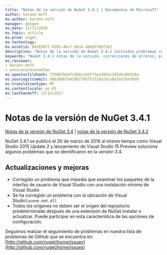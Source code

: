 ```yaml
---
title: "Notas de la versión de NuGet 3.4.1 | Documentos de Microsoft"
author: karann-msft
ms.author: karann-msft
manager: ghogen
ms.date: 11/11/2016
ms.topic: article
ms.prod: nuget
ms.technology: 
ms.assetid: b016587f-0203-46c7-983d-abb03766f162
description: "Notas de la versión de NuGet 3.4.1 incluidos problemas conocidos, correcciones de errores, las funciones agregadas y dcr."
keywords: "NuGet 3.4.1 notas de la versión, correcciones de errores, problemas, conocidos agregan características, DCR"
ms.reviewer:
- karann-msft
- unniravindranathan
ms.openlocfilehash: 73506fbb8fc584c1d3ff3ea30b1c3d5dec09319a
ms.sourcegitcommit: d0ba99bfe019b779b75731bafdca8a37e35ef0d9
ms.translationtype: MT
ms.contentlocale: es-ES
ms.lasthandoff: 12/14/2017
---
```

# <a name="nuget-341-release-notes"></a>Notas de la versión de NuGet 3.4.1

[Notas de la versión de NuGet 3.4](../release-notes/nuget-3.4.md) | [notas de la versión de NuGet 3.4.2](../release-notes/nuget-3.4.2.md)

NuGet 3.4.1 se publicó el 30 de marzo de 2016 al mismo tiempo como Visual Studio 2015 Update 2 y lanzamiento de Visual Studio 15 Preview soluciona algunos problemas que se identificaron en la versión 3.4.

## <a name="updates-and-improvements"></a>Actualizaciones y mejoras

* Corregido un problema que impedía que examinar los paquetes de la interfaz de usuario de Visual Studio con una instalación mínima de Visual Studio
* Se ha corregido un problema con la ubicación de Visual Studio`lucene.net.dll`
* Todos los orígenes no deben ser el origen del repositorio predeterminado después de una extensión de NuGet instalar o actualizar.  Puede participar en esta característica de las opciones de configuración.

Seguimos realizar el seguimiento de problemas en nuestra lista de problemas de GitHub que se encuentra en: [http://github.com/nuget/home/issues](http://github.com/nuget/home/issues)